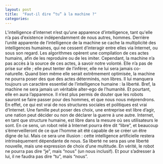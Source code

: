 ```yaml
---
layout: post
title:  "Faut-il dire “tu” à la machine ?"
categories:
---
```


L’intelligence d’internet n’est qu’une apparence d’intelligence, tant qu'elle n’a pas d’existence indépendamment de nous autres, hommes. Derrière l’unité apparente de l’intelligence de la machine se cache la multiplicité des intelligences humaines, qui ne cessent d’interagir entre elles via Internet, ou sous son regard. Les algorithmes opèrent une compilation de ces actes humains, afin de les reproduire ou de les imiter. Cependant, la machine n’a pas accès à la source de ces actes, à savoir notre volonté. Elle n’a pas de prise sur elle ; elle peut tenter de l’inférer, elle ne lui sera jamais co-naturelle. Quand bien même elle serait extrêmement optimisée, la machine ne pourra poser des que des actes déterminés, non libres. Il lui manquera toujours un caractère essentiel de l’intelligence humaine : la liberté. Bref, la machine ne sera jamais un véritable alter-ego de l’humanité. Et pourtant, elle en aura l’apparence. Il n’est plus permis de douter que les robots sauront se faire passer pour des hommes, et que nous nous méprendrons. En effet, ce qui est vrai de nos structures sociales et politiques est vrai d’Internet. Une famille peut poser des choix, une entreprise est libre d’agir, une nation peut décider ou non de déclarer la guerre à une autre. Internet, en tant que structure humaine, est libre dans la mesure où ses utilisateurs le sont. En ce sens, un robot relié à Internet pourra être dit “libre”, et beaucoup s’émerveilleront de ce que l’homme ait été capable de se créer un être digne de lui. Mais ce sera une illusion : cette intelligence artificielle restera intrinsèquement dépendante de nous. Sa liberté ne sera pas une liberté nouvelle, mais une expression de choix d’une multitude. En vérité, le robot ne pourra pas dire “je”, mais “nous” (un nous inclusif). Et pour s’adresser à lui, il ne faudra pas dire “tu”, mais “nous”.